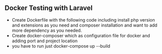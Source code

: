 ## Docker Testing with Laravel

- Create Dockerfile with the following code including install php version and extensions as you need and composer installation and want to add more dependency as you needed.
-  Create docker-composer which as configuration file for docker and adding port and project location 
- you have to run just docker-compose up --build 

